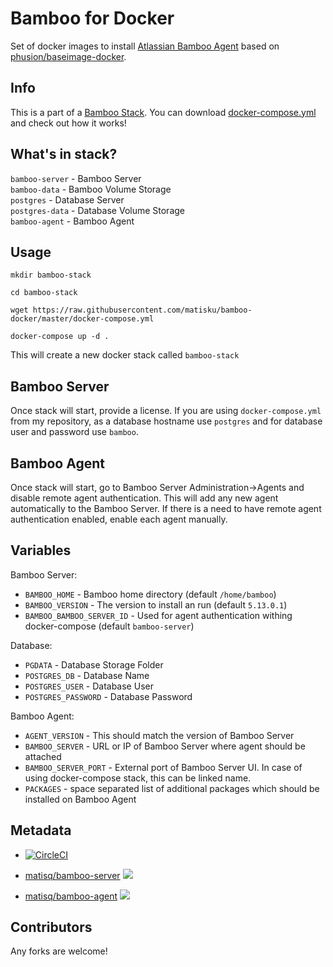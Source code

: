 # Bamboo for Docker

Set of docker images to install [Atlassian Bamboo Agent](https://www.atlassian.com/software/bamboo) based on [phusion/baseimage-docker](https://github.com/phusion/baseimage-docker).

## Info
This is a part of a [Bamboo Stack](https://github.com/matisku/bamboo-docker). You can download [docker-compose.yml](https://github.com/matisku/bamboo-docker/blob/master/docker-compose.yml) and check out how it works!

## What's in stack?
`bamboo-server` - Bamboo Server  
`bamboo-data` - Bamboo Volume Storage  
`postgres` - Database Server  
`postgres-data` - Database Volume Storage  
`bamboo-agent` - Bamboo Agent  

## Usage

```
mkdir bamboo-stack
```

```
cd bamboo-stack
```

```
wget https://raw.githubusercontent.com/matisku/bamboo-docker/master/docker-compose.yml
```

```
docker-compose up -d .
```
This will create a new docker stack called `bamboo-stack`

## Bamboo Server
Once stack will start, provide a license. If you are using `docker-compose.yml` from my repository, as a database hostname use `postgres` and for database user and password use `bamboo`.

## Bamboo Agent
Once stack will start, go to Bamboo Server Administration->Agents and disable remote agent authentication. This will add any new agent automatically to the Bamboo Server. If there is a need to have remote agent authentication enabled, enable each agent manually.

## Variables

Bamboo Server:  
* `BAMBOO_HOME` - Bamboo home directory (default `/home/bamboo`)
* `BAMBOO_VERSION` - The version to install an run (default `5.13.0.1`)
* `BAMBOO_BAMBOO_SERVER_ID` - Used for agent authentication withing docker-compose (default `bamboo-server`)

Database:  
* `PGDATA` - Database Storage Folder
* `POSTGRES_DB` - Database Name
* `POSTGRES_USER` - Database User
* `POSTGRES_PASSWORD` - Database Password  
 
Bamboo Agent:  
* `AGENT_VERSION` - This should match the version of Bamboo Server
* `BAMBOO_SERVER` - URL or IP of Bamboo Server where agent should be attached
* `BAMBOO_SERVER_PORT` - External port of Bamboo Server UI. In case of using docker-compose stack, this can be linked name.
* `PACKAGES` - space separated list of additional packages which should be installed on Bamboo Agent  

## Metadata
* [![CircleCI](https://circleci.com/gh/matisku/bamboo-docker.svg?style=svg)](https://circleci.com/gh/matisku/bamboo-docker)  

* [matisq/bamboo-server](https://hub.docker.com/r/matisq/bamboo-server/) [![](https://images.microbadger.com/badges/image/matisq/bamboo-server.svg)](http://microbadger.com/images/matisq/bamboo-server "Get your own image badge on microbadger.com")  

* [matisq/bamboo-agent](https://hub.docker.com/r/matisq/bamboo-agent/) [![](https://images.microbadger.com/badges/image/matisq/bamboo-agent.svg)](http://microbadger.com/images/matisq/bamboo-agent "Get your own image badge on microbadger.com")

## Contributors
Any forks are welcome!
